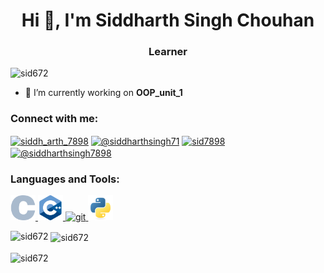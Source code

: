 <h1 align="center">Hi 👋, I'm Siddharth Singh Chouhan</h1>
<h3 align="center">Learner</h3>

<p align="left"> <img src="https://komarev.com/ghpvc/?username=sid672&label=Profile%20views&color=14f0cb&style=plastic" alt="sid672" /> </p>

- 🔭 I’m currently working on **OOP_unit_1**

<h3 align="left">Connect with me:</h3>
<p align="left">
<a href="https://instagram.com/siddh_arth_7898" target="blank"><img align="center" src="https://cdn.jsdelivr.net/npm/simple-icons@3.0.1/icons/instagram.svg" alt="siddh_arth_7898" height="30" width="40" /></a>
<a href="https://www.hackerrank.com/@siddharthsingh71" target="blank"><img align="center" src="https://cdn.jsdelivr.net/npm/simple-icons@3.0.1/icons/hackerrank.svg" alt="@siddharthsingh71" height="30" width="40" /></a>
<a href="https://codeforces.com/profile/sid7898" target="blank"><img align="center" src="https://cdn.jsdelivr.net/npm/simple-icons@3.0.1/icons/codeforces.svg" alt="sid7898" height="30" width="40" /></a>
<a href="https://www.hackerearth.com/@siddharthsingh7898" target="blank"><img align="center" src="https://cdn.jsdelivr.net/npm/simple-icons@3.0.1/icons/hackerearth.svg" alt="@siddharthsingh7898" height="30" width="40" /></a>
</p>

<h3 align="left">Languages and Tools:</h3>
<p align="left"> <a href="https://www.cprogramming.com/" target="_blank"> <img src="https://raw.githubusercontent.com/devicons/devicon/master/icons/c/c-original.svg" alt="c" width="40" height="40"/> </a> <a href="https://www.w3schools.com/cpp/" target="_blank"> <img src="https://raw.githubusercontent.com/devicons/devicon/master/icons/cplusplus/cplusplus-original.svg" alt="cplusplus" width="40" height="40"/> </a> <a href="https://git-scm.com/" target="_blank"> <img src="https://www.vectorlogo.zone/logos/git-scm/git-scm-icon.svg" alt="git" width="40" height="40"/> </a> <a href="https://www.python.org" target="_blank"> <img src="https://raw.githubusercontent.com/devicons/devicon/master/icons/python/python-original.svg" alt="python" width="40" height="40"/> </a> </p>

<p><img align="left" src="https://github-readme-stats.vercel.app/api/top-langs?username=sid672&show_icons=true&locale=en&layout=compact" alt="sid672" /></p>

<p>&nbsp;<img align="center" src="https://github-readme-stats.vercel.app/api?username=sid672&show_icons=true&locale=en" alt="sid672" /></p>

<p><img align="center" src="https://github-readme-streak-stats.herokuapp.com/?user=sid672&theme=dark" alt="sid672" /></p>
